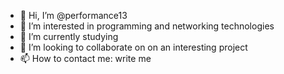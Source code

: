 - 👋 Hi, I’m @performance13
- 👀 I’m interested in programming and networking technologies
- 🌱 I’m currently studying
- 💞️ I’m looking to collaborate on on an interesting project
- 📫 How to contact me: write me

<!---
performance13/performance13 is a ✨ special ✨ repository because its `README.md` (this file) appears on your GitHub profile.
You can click the Preview link to take a look at your changes.
--->
